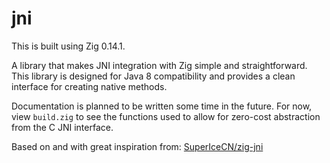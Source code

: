 # jni

This is built using Zig 0.14.1.

A library that makes JNI integration with Zig simple and straightforward. This
library is designed for Java 8 compatibility and provides a clean interface for
creating native methods.

Documentation is planned to be written some time in the future. For now, view
`build.zig` to see the functions used to allow for zero-cost abstraction from
the C JNI interface.

Based on and with great inspiration from:
[SuperIceCN/zig-jni](https://github.com/SuperIceCN/zig-jni)
